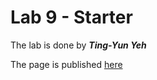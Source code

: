 # Lab 9 - Starter

The lab is done by ***Ting-Yun Yeh***

The page is published [here](https://lilith-schreiber.github.io/Lab9_Starter/)